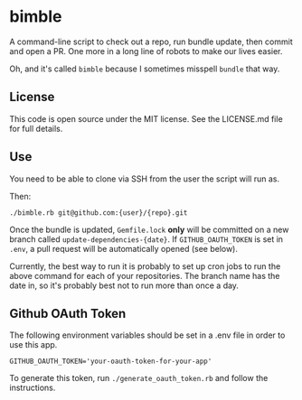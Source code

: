 bimble
======

A command-line script to check out a repo, run bundle update, then commit and open a PR.
One more in a long line of robots to make our lives easier.

Oh, and it's called `bimble` because I sometimes misspell `bundle` that way.

License
-------

This code is open source under the MIT license. See the LICENSE.md file for 
full details.

Use
---

You need to be able to clone via SSH from the user the script will run as.

Then:

```
./bimble.rb git@github.com:{user}/{repo}.git
```

Once the bundle is updated, `Gemfile.lock` **only** will be committed on a new
branch called `update-dependencies-{date}`. If `GITHUB_OAUTH_TOKEN` is set in `.env`,
a pull request will be automatically opened (see below).

Currently, the best way to run it is probably to set up cron jobs to run the above
command for each of your repositories. The branch name has the date in, so it's probably
best not to run more than once a day.

Github OAuth Token
------------------

The following environment variables should be set in a .env file in order to use this app.

    GITHUB_OAUTH_TOKEN='your-oauth-token-for-your-app'
    
To generate this token, run `./generate_oauth_token.rb` and follow the instructions.